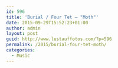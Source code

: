 ```yaml
---
id: 596
title: 'Burial / Four Tet — "Moth"'
date: 2015-09-29T15:52:23+01:00
author: admin
layout: post
guid: http://www.lustauffotos.com/?p=596
permalink: /2015/burial-four-tet-moth/
categories:
  - Music
---
```

